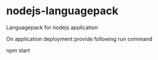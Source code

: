 # nodejs-languagepack
Languagepack for nodejs application

On application deployment provide following run command

npm start
